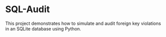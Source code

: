 # SQL-Audit
This project demonstrates how to simulate and audit foreign key violations in an SQLite database using Python.
